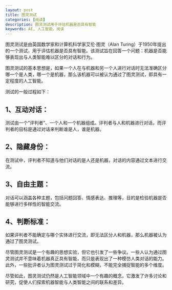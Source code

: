 ```yaml
---
layout: post
title: 图灵测试
categories: [阅读]
description: 图灵测试用于评估机器是否具有智能
keywords: AI, 人工智能，阅读
---
```


图灵测试是由英国数学家和计算机科学家艾伦·图灵（Alan Turing）于1950年提出的一个测试，用于评估机器是否具有智能。该测试旨在回答一个问题：机器是否能够表现出与人类智能难以区分的对话和行为。

图灵测试的基本思想是，如果一个人在与机器和另一个人进行对话时无法准确区分哪一个是人类，哪一个是机器，那么该机器可以被认为通过了图灵测试，即具有一定程度的人工智能。

测试的一般过程如下：

## 1、互动对话： 

测试由一个“评判者”、一个人和一个机器组成。评判者与人和机器进行对话，而评判者的目标是通过对话来判断谁是人，谁是机器。

## 2、隐藏身份： 

在测试中，评判者不知道与他们对话的是人还是机器，对话的内容通过文本进行交流。

## 3、自由主题： 

对话可以涵盖各种主题，包括问题回答、情感表达、推理等，目的是检验机器是否能够进行多样性的智能交流。

## 4、判断标准： 

如果评判者不能确定与哪个实体进行交流，即无法区分人和机器，那么机器被认为通过了图灵测试。

尽管图灵测试是一个有趣的思想实验，但它也引发了一些争议。一些人认为通过图灵测试并不意味着机器真正具有智能，而只是表现出了一种模仿人类对话的能力。此外，一些批评者认为图灵测试过于简化和模糊，不能完全捕捉智能的多个维度。

尽管如此，图灵测试仍然是人工智能领域中一个有趣的概念，它激发了许多讨论和研究，促使人们探索机器智能与人类智能之间的联系和差异。
